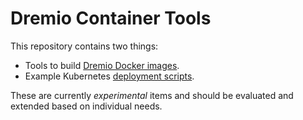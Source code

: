 # Dremio Container Tools

This repository contains two things:

* Tools to build [Dremio Docker images](images/dremio-oss).
* Example Kubernetes [deployment scripts](kube/cluster).

These are currently *experimental* items and should be evaluated and extended based on individual needs.
